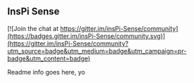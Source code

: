 InsPi Sense
----

[![Join the chat at https://gitter.im/insPi-Sense/community](https://badges.gitter.im/insPi-Sense/community.svg)](https://gitter.im/insPi-Sense/community?utm_source=badge&utm_medium=badge&utm_campaign=pr-badge&utm_content=badge)

Readme info goes here, yo
